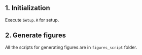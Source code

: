 ## 1. Initialization

Execute `Setup.R` for setup.

## 2. Generate figures

All the scripts for generating figures are in `figures_script` folder.
